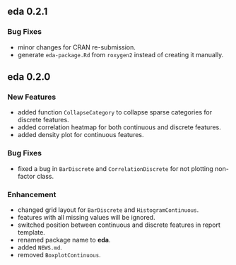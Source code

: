 ## eda 0.2.1

### Bug Fixes
* minor changes for CRAN re-submission.
* generate `eda-package.Rd` from `roxygen2` instead of creating it manually.

## eda 0.2.0

### New Features
* added function `CollapseCategory` to collapse sparse categories for discrete features.
* added correlation heatmap for both continuous and discrete features.
* added density plot for continuous features.

### Bug Fixes

* fixed a bug in `BarDiscrete` and `CorrelationDiscrete` for not plotting non-factor class.

### Enhancement

* changed grid layout for `BarDiscrete` and `HistogramContinuous`.
* features with all missing values will be ignored.
* switched position between continuous and discrete features in report template.
* renamed package name to **eda**.
* added `NEWS.md`.
* removed `BoxplotContinuous`.
